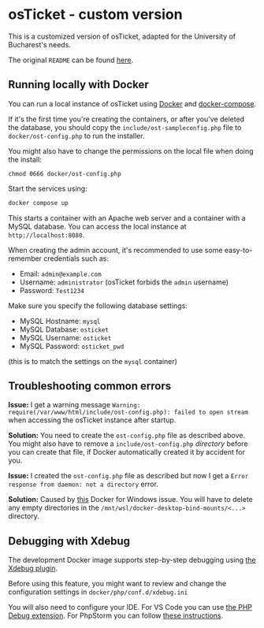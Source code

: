 # osTicket - custom version

This is a customized version of osTicket, adapted for the University of Bucharest's needs.

The original `README` can be found [here](README.original.md).

## Running locally with Docker

You can run a local instance of osTicket using [Docker](https://www.docker.com/) and [docker-compose](https://docs.docker.com/compose/).

If it's the first time you're creating the containers, or after you've deleted the database,
you should copy the `include/ost-sampleconfig.php` file to `docker/ost-config.php`
to run the installer.

You might also have to change the permissions on the local file when doing the install:

```shell
chmod 0666 docker/ost-config.php
```

Start the services using:

```sh
docker compose up
```

This starts a container with an Apache web server and a container with a MySQL database.
You can access the local instance at `http://localhost:8080`.

When creating the admin account, it's recommended to use some easy-to-remember credentials such as:

- Email: `admin@example.com`
- Username: `administrator` (osTicket forbids the `admin` username)
- Password: `Test1234`

Make sure you specify the following database settings:

- MySQL Hostname: `mysql`
- MySQL Database: `osticket`
- MySQL Username: `osticket`
- MySQL Password: `osticket_pwd`

(this is to match the settings on the `mysql` container)

## Troubleshooting common errors

**Issue:** I get a warning message `Warning: require(/var/www/html/include/ost-config.php): failed to open stream` when accessing the osTicket instance after startup.

**Solution:** You need to create the `ost-config.php` file as described above. You might also have to remove a `include/ost-config.php` _directory_ before you can create that file, if Docker automatically created it by accident for you.

**Issue:** I created the `ost-config.php` file as described but now I get a `Error response from daemon: not a directory` error.

**Solution:** Caused by [this](https://github.com/docker/for-win/issues/9823) Docker for Windows issue. You will have to delete any empty directories in the `/mnt/wsl/docker-desktop-bind-mounts/<...>` directory.


## Debugging with Xdebug

The development Docker image supports step-by-step debugging using [the Xdebug plugin](https://xdebug.org/).

Before using this feature, you might want to review and change the configuration settings in `docker/php/conf.d/xdebug.ini`

You will also need to configure your IDE. For VS Code you can use [the PHP Debug extension](https://marketplace.visualstudio.com/items?itemName=felixfbecker.php-debug). For PhpStorm you can follow [these instructions](https://phauer.com/2017/debug-php-docker-container-idea-phpstorm/).
